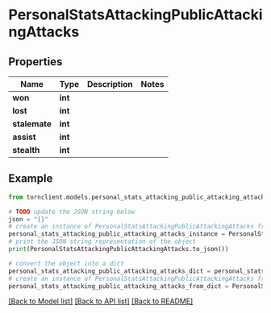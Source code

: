 # PersonalStatsAttackingPublicAttackingAttacks


## Properties

Name | Type | Description | Notes
------------ | ------------- | ------------- | -------------
**won** | **int** |  | 
**lost** | **int** |  | 
**stalemate** | **int** |  | 
**assist** | **int** |  | 
**stealth** | **int** |  | 

## Example

```python
from tornclient.models.personal_stats_attacking_public_attacking_attacks import PersonalStatsAttackingPublicAttackingAttacks

# TODO update the JSON string below
json = "{}"
# create an instance of PersonalStatsAttackingPublicAttackingAttacks from a JSON string
personal_stats_attacking_public_attacking_attacks_instance = PersonalStatsAttackingPublicAttackingAttacks.from_json(json)
# print the JSON string representation of the object
print(PersonalStatsAttackingPublicAttackingAttacks.to_json())

# convert the object into a dict
personal_stats_attacking_public_attacking_attacks_dict = personal_stats_attacking_public_attacking_attacks_instance.to_dict()
# create an instance of PersonalStatsAttackingPublicAttackingAttacks from a dict
personal_stats_attacking_public_attacking_attacks_from_dict = PersonalStatsAttackingPublicAttackingAttacks.from_dict(personal_stats_attacking_public_attacking_attacks_dict)
```
[[Back to Model list]](../README.md#documentation-for-models) [[Back to API list]](../README.md#documentation-for-api-endpoints) [[Back to README]](../README.md)


